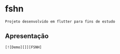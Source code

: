 # fshn

    Projeto desenvolvido em flutter para fins de estudo

## Apresentação
    [![Demo][]][FSNH]


[Demo]: https://github.com/raultheotonio/flutter_fsnh/blob/master/fsnh.gif